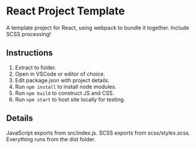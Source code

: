 # React Project Template
A template project for React, using webpack to bundle it together. Include SCSS processing!
## **Instructions**
1. Extract to folder.
2. Open in VSCode or editor of choice.
3. Edit package.json with project details.
4. Run `npm install` to install node modules.
5. Run `npm build` to construct JS and CSS.
6. Run `npm start` to host site locally for testing.
## **Details**
JavaScript exports from src/index.js.
SCSS exports from scss/styles.scss.
Everything runs from the dist folder.
